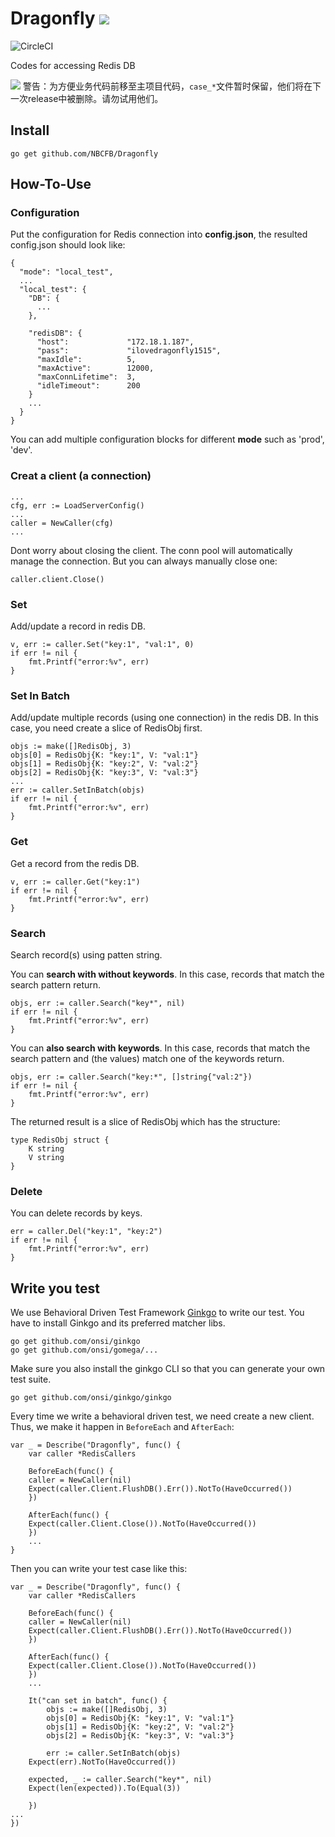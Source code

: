 # Dragonfly ![](https://media.giphy.com/media/3o7qDOQLYrStOriGC4/giphy.gif)

![CircleCI](https://circleci.com/gh/NBCFB/Dragonfly/tree/develop.svg?style=svg&circle-token=b846cc3cd91a7f556d8db84c7210ee9fbb38944c)

Codes for accessing Redis DB

![](https://thumbs.dreamstime.com/t/angry-boss-warning-sign-red-evil-head-hazard-attention-symbol-danger-road-triangle-terrible-director-81153486.jpg) 
警告：为方便业务代码前移至主项目代码，`case_*`文件暂时保留，他们将在下一次release中被删除。请勿试用他们。


## Install 
`go get github.com/NBCFB/Dragonfly`

## How-To-Use

### Configuration
Put the configuration for Redis connection into **config.json**, the resulted config.json should look like:
```
{
  "mode": "local_test",
  ...
  "local_test": {
    "DB": {
      ...
    },
    
    "redisDB": {
      "host":             "172.18.1.187",
      "pass":             "ilovedragonfly1515",
      "maxIdle":          5,
      "maxActive":        12000,
      "maxConnLifetime":  3,
      "idleTimeout":      200
    }
    ...
  }
}
```
You can add multiple configuration blocks for different **mode** such as 'prod', 'dev'.

### Creat a client (a connection)
```
...
cfg, err := LoadServerConfig()
...
caller = NewCaller(cfg)
...
```

Dont worry about closing the client. The conn pool will automatically manage the connection. But you can always manually close one:
```
caller.client.Close()
```


### Set
Add/update a record in redis DB.
```
v, err := caller.Set("key:1", "val:1", 0)
if err != nil {
    fmt.Printf("error:%v", err)
}
```

### Set In Batch
Add/update multiple records (using one connection) in the redis DB. In this case, you need create a slice of RedisObj first.
```
objs := make([]RedisObj, 3)
objs[0] = RedisObj{K: "key:1", V: "val:1"}
objs[1] = RedisObj{K: "key:2", V: "val:2"}
objs[2] = RedisObj{K: "key:3", V: "val:3"}
...
err := caller.SetInBatch(objs)
if err != nil {
    fmt.Printf("error:%v", err)
}
```

### Get
Get a record from the redis DB.
```
v, err := caller.Get("key:1")
if err != nil {
    fmt.Printf("error:%v", err)
}
```

### Search
Search record(s) using patten string. 

You can **search with without keywords**. In this case, records that match the search pattern return.
```
objs, err := caller.Search("key*", nil)
if err != nil {
    fmt.Printf("error:%v", err)
}
```

You can **also search with keywords**. In this case, records that match the search pattern and (the values) match one of the keywords return.
```
objs, err := caller.Search("key:*", []string{"val:2"})
if err != nil {
    fmt.Printf("error:%v", err)
}
```

The returned result is a slice of RedisObj which has the structure:
```
type RedisObj struct {
    K string
    V string
}
```

### Delete
You can delete records by keys.
```
err = caller.Del("key:1", "key:2")
if err != nil {
    fmt.Printf("error:%v", err)
}
```

## Write you test
We use Behavioral Driven Test Framework [Ginkgo](https://github.com/onsi/ginkgo) to write our test. You have to install Ginkgo and its preferred matcher libs.
```
go get github.com/onsi/ginkgo
go get github.com/onsi/gomega/...
```

Make sure you also install the ginkgo CLI so that you can generate your own test suite.
```
go get github.com/onsi/ginkgo/ginkgo
```

Every time we write a behavioral driven test, we need create a new client. Thus, we make it happen in `BeforeEach` and `AfterEach`:
```
var _ = Describe("Dragonfly", func() {
    var caller *RedisCallers

    BeforeEach(func() {
	caller = NewCaller(nil)
	Expect(caller.Client.FlushDB().Err()).NotTo(HaveOccurred())
    })

    AfterEach(func() {
	Expect(caller.Client.Close()).NotTo(HaveOccurred())
    })
    ...
}
```

Then you can write your test case like this:
```
var _ = Describe("Dragonfly", func() {
    var caller *RedisCallers

    BeforeEach(func() {
	caller = NewCaller(nil)
	Expect(caller.Client.FlushDB().Err()).NotTo(HaveOccurred())
    })

    AfterEach(func() {
	Expect(caller.Client.Close()).NotTo(HaveOccurred())
    })
    ...
    
    It("can set in batch", func() {
    	objs := make([]RedisObj, 3)
    	objs[0] = RedisObj{K: "key:1", V: "val:1"}
    	objs[1] = RedisObj{K: "key:2", V: "val:2"}
    	objs[2] = RedisObj{K: "key:3", V: "val:3"}

    	err := caller.SetInBatch(objs)
	Expect(err).NotTo(HaveOccurred())

	expected, _ := caller.Search("key*", nil)
	Expect(len(expected)).To(Equal(3))

    })
...
})
```
